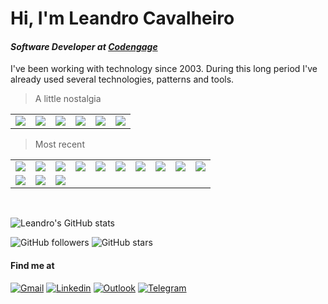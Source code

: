 # Hi, I'm Leandro Cavalheiro 
#### <em>Software Developer at <a href="https://codengage.com/">Codengage</a></em>

I've been working with technology since 2003. During this long period I've already used several technologies, patterns and tools.

> A little nostalgia
<table>
  <tr>
    <td><img src="https://img.shields.io/badge/Clipper-2d2d2d.svg?&style=flat-square&logo=Windows Terminal&logoColor=#4D4D4D"></td>
    <td><img src="https://img.shields.io/badge/Visual_Basic_6-2d2d2d.svg?&style=flat-square&logo=Windows Terminal&logoColor=#4D4D4D"></td>
    <td><img src="https://img.shields.io/badge/Progress-2d2d2d.svg?&style=flat-square&logo=Windows Terminal&logoColor=#4D4D4D"></td>
    <td><img src="https://img.shields.io/badge/Power_Builder-2d2d2d.svg?&style=flat-square&logo=Windows Terminal&logoColor=#4D4D4D"></td>
    <td><img src="https://img.shields.io/badge/Visual_Basic_.NET-2d2d2d.svg?&style=flat-square&logo=.NET&logoColor=#4D4D4D"></td>
    <td><img src="https://img.shields.io/badge/DB2-2d2d2d.svg?&style=flat-square&logo=Windows Terminal&logoColor=#4D4D4D"></td>
  </tr>
</table>  

> Most recent
<table>
  <tr>
    <td><img src="https://img.shields.io/badge/C_Sharp-2d2d2d.svg?&style=flat-square&logo=C Sharp&logoColor=#239120"></td>
    <td><img src="https://img.shields.io/badge/SQL_Server-2d2d2d.svg?&style=flat-square&logo=Microsoft SQL Server&logoColor=#CC2927"></td>    
    <td><img src="https://img.shields.io/badge/PostgreSQL-2d2d2d.svg?&style=flat-square&logo=PostgreSQL&logoColor=#4169E1"></td>
    <td><img src="https://img.shields.io/badge/JavaScript-2d2d2d.svg?&style=flat-square&logo=JavaScript&logoColor=#F7DF1E"></td>          
    <td><img src="https://img.shields.io/badge/Redis-2d2d2d.svg?&style=flat-square&logo=Redis&logoColor=#DC382D"></td>
    <td><img src="https://img.shields.io/badge/Amazon_SQS-2d2d2d.svg?&style=flat-square&logo=Amazon SQS&logoColor=#FF4F8B"></td>
    <td><img src="https://img.shields.io/badge/MVC-2d2d2d.svg?&style=flat-square&logo=Windows Terminal&logoColor=#4D4D4D"></td>
    <td><img src="https://img.shields.io/badge/RestAPI-2d2d2d.svg?&style=flat-square&logo=Windows Terminal&logoColor=#4D4D4D"></td>
    <td><img src="https://img.shields.io/badge/Git-2d2d2d.svg?&style=flat-square&logo=Git&logoColor=#F05032"></td>
    <td><img src="https://img.shields.io/badge/Windows-2d2d2d.svg?&style=flat-square&logo=windows&logoColor=0078D6"></td>           
  </tr>
  <tr>
    <td><img src="https://img.shields.io/badge/Ubuntu-2d2d2d.svg?&style=flat-square&logo=ubuntu&logoColor=#E95420"></td>
    <td><img src="https://img.shields.io/badge/Visual_Studio-2d2d2d.svg?&style=flat-square&logo=Visual Studio&logoColor=#5C2D91"></td>
    <td><img src="https://img.shields.io/badge/Visual_Studio_Code-2d2d2d.svg?&style=flat-square&logo=Visual Studio Code&logoColor=#007ACC"></td>
  </tr>  
</table>
<br>

![Leandro's GitHub stats](https://github-readme-stats.vercel.app/api?username=leandrocavalheiro&show_icons=true&theme=dark)

![GitHub followers](https://img.shields.io/github/followers/leandrocavalheiro?label=Followers&style=social)
![GitHub stars](https://img.shields.io/github/stars/leandrocavalheiro?label=Stars&style=social)

#### Find me at
[![Gmail](https://img.shields.io/badge/-Gmail-c14438?style=flat&logo=Gmail&logoColor=white)](mailto:leo.cavalheiro.ti@gmail.com)
[![Linkedin](https://img.shields.io/badge/-LinkedIn-blue?style=flat&logo=Linkedin&logoColor=white)](https://www.linkedin.com/in/leandrocavalheiro/)
[![Outlook](https://img.shields.io/badge/-Outlook-0078D4?style=flat&logo=Microsoft-Outlook&logoColor=white)](mailto:leandro.cavalheiro.dev@outlook.com)
[![Telegram](https://img.shields.io/badge/-Telegram-blue?style=flat&logo=Telegram&logoColor=white)](https://telegram.me/LeandroCavalheiro/)

